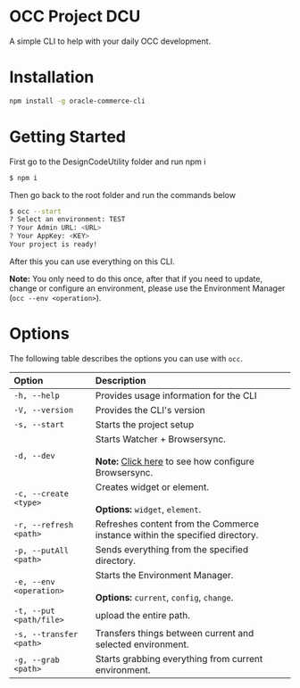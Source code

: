 # OCC Project DCU

A simple CLI to help with your daily OCC development.


# Installation
```sh
npm install -g oracle-commerce-cli
```

# Getting Started

First go to the DesignCodeUtility folder and run npm i

```sh
$ npm i
```
Then go back to the root folder and run the commands below

```sh
$ occ --start
? Select an environment: TEST
? Your Admin URL: <URL>
? Your AppKey: <KEY>
Your project is ready!
```

After this you can use everything on this CLI. 

**Note:** You only need to do this once, after that if you need to update, change or configure an environment, please use the Environment Manager (`occ --env <operation>`).

# Options

The following table describes the options you can use with `occ`.

|Option|Description|
|:---|:---|
| `-h, --help` | Provides usage information for the CLI |
| `-V, --version` | Provides the CLI's version |
| `-s, --start` | Starts the project setup |
| `-d, --dev` | Starts Watcher + Browsersync. <br><br> **Note:** [Click here](https://github.com/eduardokeneeth/oracle-commerce-project-example#browsersync) to see how configure Browsersync. |
| `-c, --create <type>` | Creates widget or element. <br><br> **Options:** `widget`, `element`. |
| `-r, --refresh <path>` | Refreshes content from the Commerce instance within the specified directory. |
| `-p, --putAll <path>` | Sends everything from the specified directory. |
| `-e, --env <operation>` | Starts the Environment Manager. <br><br> **Options:** `current`, `config`, `change`. |
| `-t, --put <path/file>` | upload the entire path. |
| `-s, --transfer <path>` | Transfers things between current and selected environment. |
| `-g, --grab <path>` | Starts grabbing everything from current environment. |
